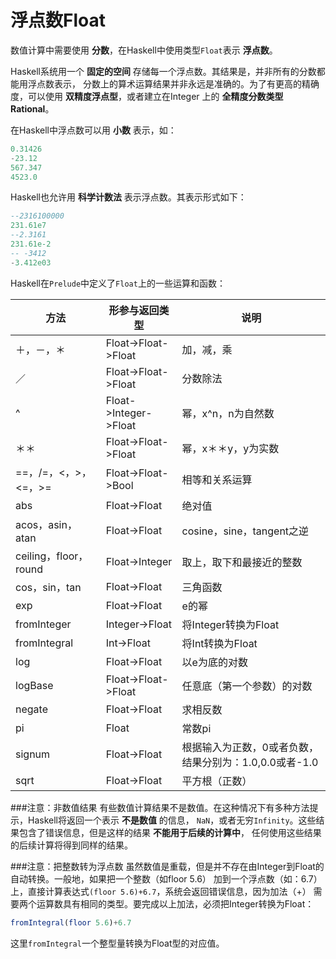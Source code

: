 浮点数Float
============================================
数值计算中需要使用 **分数**，在Haskell中使用类型`Float`表示 **浮点数**。

Haskell系统用一个 **固定的空间** 存储每一个浮点数。其结果是，并非所有的分数都能用浮点数表示，
分数上的算术运算结果并非永远是准确的。为了有更高的精确度，可以使用 **双精度浮点型**，或者建立在Integer
上的 **全精度分数类型Rational**。

在Haskell中浮点数可以用 **小数** 表示，如：
```haskell
0.31426
-23.12
567.347
4523.0
```
Haskell也允许用 **科学计数法** 表示浮点数。其表示形式如下：
```haskell
--2316100000
231.61e7
--2.3161
231.61e-2
-- -3412
-3.412e03
```
Haskell在`Prelude`中定义了`Float`上的一些运算和函数：

方法|形参与返回类型|说明
---|------------|----
＋，－，＊|Float->Float->Float|加，减，乘
／|Float->Float->Float|分数除法
^|Float->Integer->Float|幂，x^n，n为自然数
＊＊|Float->Float->Float|幂，x＊＊y，y为实数
==，/=，<，>，<=，>=|Float->Float->Bool|相等和关系运算
abs|Float->Float|绝对值
acos，asin，atan|Float->Float|cosine，sine，tangent之逆
ceiling，floor，round|Float->Integer|取上，取下和最接近的整数
cos，sin，tan|Float->Float|三角函数
exp|Float->Float|e的幂
fromInteger|Integer->Float|将Integer转换为Float
fromIntegral|Int->Float|将Int转换为Float
log|Float->Float|以e为底的对数
logBase|Float->Float->Float|任意底（第一个参数）的对数
negate|Float->Float|求相反数
pi|Float|常数pi
signum|Float->Float|根据输入为正数，0或者负数，结果分别为：1.0,0.0或者-1.0
sqrt|Float->Float|平方根（正数）

###注意：非数值结果
有些数值计算结果不是数值。在这种情况下有多种方法提示，Haskell将返回一个表示 **不是数值** 的信息，
`NaN`，或者无穷`Infinity`。这些结果包含了错误信息，但是这样的结果 **不能用于后续的计算中**，
任何使用这些结果的后续计算将得到同样的结果。

###注意：把整数转为浮点数
虽然数值是重载，但是并不存在由Integer到Float的自动转换。一般地，如果把一个整数（如floor 5.6）
加到一个浮点数（如：6.7）上，直接计算表达式`(floor 5.6)+6.7`，系统会返回错误信息，因为加法（+）
需要两个运算数具有相同的类型。要完成以上加法，必须把Integer转换为Float：
```haskell
fromIntegral(floor 5.6)+6.7
```
这里`fromIntegral`一个整型量转换为Float型的对应值。
